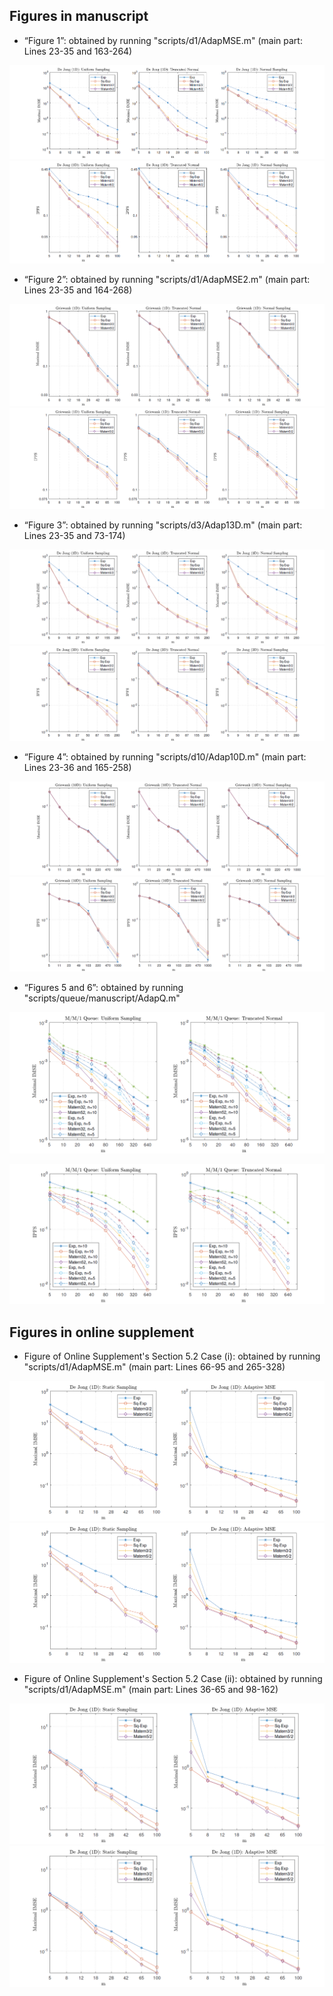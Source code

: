 ## Figures in manuscript
*   “Figure 1”: obtained by running "scripts/d1/AdapMSE.m" (main part: Lines 23-35 and 163-264)

![Figure 11](Figure1(1).png)
![Figure 12](Figure1(2).png)

*   “Figure 2”: obtained by running "scripts/d1/AdapMSE2.m" (main part: Lines 23-35 and 164-268)

![Figure 21](Figure2(1).png)
![Figure 22](Figure2(2).png)

*   “Figure 3”: obtained by running "scripts/d3/Adap13D.m" (main part: Lines 23-35 and 73-174)

![Figure 31](Figure3(1).png)
![Figure 32](Figure3(2).png)

*   “Figure 4”: obtained by running "scripts/d10/Adap10D.m" (main part: Lines 23-36 and 165-258)

![Figure 41](Figure4(1).png)
![Figure 42](Figure4(2).png)

*   “Figures 5 and 6”: obtained by running "scripts/queue/manuscript/AdapQ.m" 

![Figure 5](Figure5.png)

![Figure 6](Figure6.png)


## Figures in online supplement

*   Figure of Online Supplement's Section 5.2 Case (i): obtained by running "scripts/d1/AdapMSE.m" (main part: Lines 66-95 and 265-328)

![OSFigure11](OS52Case1(1).png)
![OSFigure12](OS52Case1(1).png)

*   Figure of Online Supplement's Section 5.2 Case (ii): obtained by running "scripts/d1/AdapMSE.m" (main part: Lines 36-65 and 98-162)

![OSFigure21](OS52Case2(1).png)
![OSFigure22](OS52Case2(1).png)


